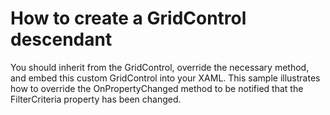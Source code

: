 # How to create a GridControl descendant


<p>You should inherit from the GridControl, override the necessary method, and embed this custom GridControl into your XAML. This sample illustrates how to override the OnPropertyChanged method to be notified that the FilterCriteria property has been changed.<br />
</p>

<br/>


